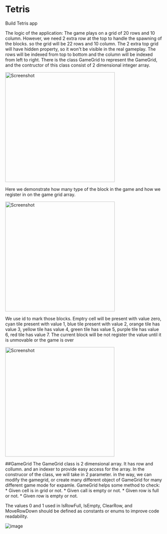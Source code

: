 # Tetris
Build Tetris app


The logic of the application:
The game plays on a grid of 20 rows and 10 column. However, we need 2 extra row at the top to handle the spawning of the blocks. so the grid will be 22 rows and 10 column. 
The 2 extra top grid will have hidden property, so it won't be visible in the real gameplay.
The rows will be indexed from top to bottom and the column will be indexed from left to right. 
There is the class GameGrid to represent the GameGrid, and the contructor of this class consist of 2 dimensional integer array.

<img width="349" alt="Screenshot" src="https://github.com/cozyGarage/Tetris/assets/9263674/5ec95127-18cc-4e9f-85d5-d0e498f82949">

Here we demonstrate how many type of the block in the game and how we register in on the game grid array.

<img width="349" alt="Screenshot" src="https://github.com/cozyGarage/Tetris/assets/9263674/e0d659ab-103e-4706-9a8b-c6a2a7dffac6">

We use id to mark those blocks. Emptry cell will be present with value zero, cyan tile present with value 1, blue tile present with value 2, orange tile has value 3,
yellow tile has value 4, green tile has value 5, purple tile has value 6, red tile has value 7. The current block will be not register the value until it is unmovable or the game is over

<img width="348" alt="Screenshot" src="https://github.com/cozyGarage/Tetris/assets/9263674/94ab7645-f44f-407a-8fea-7c26a29afd7a">

##GameGrid
The GameGrid class is 2 dimensional array. It has row and collumn. and an indexer to provide easy access for the array.
In the construcor of the class, we will take in 2 parameter. in the way, we can modify the gamegrid, or create many different object of GameGrid for many different game mode for expamle.
GameGrid helps some method to check:
        * Given cell is in grid or not.
        * Given call is empty or not.
        * Given row is full or not.
        * Given row is empty or not.
         



 The values 0 and 1 used in IsRowFull, IsEmpty, ClearRow, and MoveRowDown should be defined as constants or enums to improve code readability.

![image](https://user-images.githubusercontent.com/9263674/235161818-96b7e451-455f-4b13-bf31-16c4ce698026.png)


